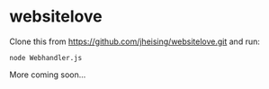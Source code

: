 # websitelove

Clone this from https://github.com/jheising/websitelove.git and run:

`node Webhandler.js`

More coming soon...